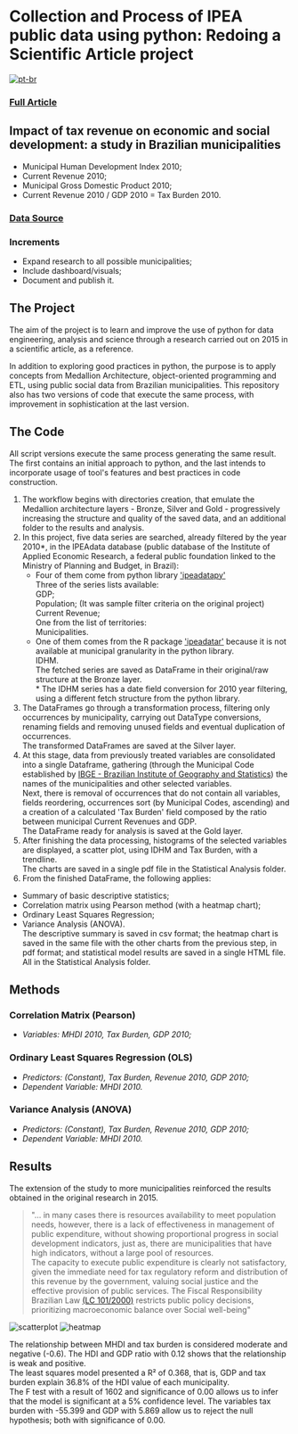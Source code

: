 # Collection and Process of IPEA public data using python: Redoing a Scientific Article project

[![pt-br](https://img.shields.io/badge/lang-pt--br-green.svg)](https://github.com/puffdapaz/pythonIPEA/blob/main/README.pt-BR.md)

### [Full Article](https://github.com/puffdapaz/pythonIPEA/blob/main/Impacto%20da%20receita%20tributária%20no%20desenvolvimento%20econômico%20e%20social.%20um%20estudo%20nos%20municípios%20brasileiros.pdf)

## Impact of tax revenue on economic and social development: a study in Brazilian municipalities
- Municipal Human Development Index 2010;
- Current Revenue 2010;
- Municipal Gross Domestic Product 2010;
- Current Revenue 2010 / GDP 2010 = Tax Burden 2010.

### [Data Source](http://www.ipeadata.gov.br/Default.aspx)

### Increments
- Expand research to all possible municipalities;
- Include dashboard/visuals;
- Document and publish it.

## The Project
The aim of the project is to learn and improve the use of python for data engineering, analysis and science through a research carried out on 2015 in a scientific article, as a reference.

In addition to exploring good practices in python, the purpose is to apply concepts from Medallion Architecture, object-oriented programming and ETL, using public social data from Brazilian municipalities. This repository also has two versions of code that execute the same process, with improvement in sophistication at the last version.

## The Code
All script versions execute the same process generating the same result.<br/>
The first contains an initial approach to python, and the last intends to incorporate usage of tool's features and best practices in code construction.

1. The workflow begins with directories creation, that emulate the Medallion architecture layers - Bronze, Silver and Gold - progressively increasing the structure and quality of the saved data, and an additional folder to the results and analysis.
2. In this project, five data series are searched, already filtered by the year 2010\*, in the IPEAdata database (public database of the Institute of Applied Economic Research, a federal public foundation linked to the Ministry of Planning and Budget, in Brazil):
     - Four of them come from python library ['ipeadatapy'](https://pypi.org/project/ipeadatapy/)<br/>
         Three of the series lists available:<br/>
             GDP;<br/>
             Population; (It was sample filter criteria on the original project)<br/>
             Current Revenue;<br/>
         One from the list of territories:<br/>
             Municipalities.<br/>
     - One of them comes from the R package ['ipeadatar'](https://cran.r-project.org/web/packages/ipeadatar/index.html) because it is not available at municipal granularity in the python library.<br/>
         IDHM.<br/>
The fetched series are saved as DataFrame in their original/raw structure at the Bronze layer.<br/>
\* The IDHM series has a date field conversion for 2010 year filtering, using a different fetch structure from the python library.
3. The DataFrames go through a transformation process, filtering only occurrences by municipality, carrying out DataType conversions, renaming fields and removing unused fields and eventual duplication of occurrences.<br/>
The transformed DataFrames are saved at the Silver layer.
4. At this stage, data from previously treated variables are consolidated into a single Dataframe, gathering (through the Municipal Code established by [IBGE - Brazilian Institute of Geography and Statistics](https://servicodados.ibge.gov.br/api/docs/)) the names of the municipalities and other selected variables.<br/>
Next, there is removal of occurrences that do not contain all variables, fields reordering, occurrences sort (by Municipal Codes, ascending) and a creation of a calculated 'Tax Burden' field composed by the ratio between municipal Current Revenues and GDP.<br/>
The DataFrame ready for analysis is saved at the Gold layer.
5. After finishing the data processing, histograms of the selected variables are displayed, a scatter plot, using IDHM and Tax Burden, with a trendline.<br/>
The charts are saved in a single pdf file in the Statistical Analysis folder.
6. From the finished DataFrame, the following applies:<br/>
- Summary of basic descriptive statistics;<br/>
- Correlation matrix using Pearson method (with a heatmap chart);<br/>
- Ordinary Least Squares Regression;<br/>
- Variance Analysis (ANOVA).<br/>
The descriptive summary is saved in csv format; the heatmap chart is saved in the same file with the other charts from the previous step, in pdf format; and statistical model results are saved in a single HTML file. All in the Statistical Analysis folder.

## Methods
### Correlation Matrix (Pearson)
- *Variables: MHDI 2010, Tax Burden, GDP 2010;*
### Ordinary Least Squares Regression (OLS)
- *Predictors: (Constant), Tax Burden, Revenue 2010, GDP 2010;*<br/>
- *Dependent Variable: MHDI 2010.*
### Variance Analysis (ANOVA)
- *Predictors: (Constant), Tax Burden, Revenue 2010, GDP 2010;*<br/>
- *Dependent Variable: MHDI 2010.*

## Results
The extension of the study to more municipalities reinforced the results obtained in the original research in 2015. <br/>
>"... in many cases there is resources availability to meet population needs, however, there is a lack of effectiveness in management of public expenditure, without showing proportional progress in social development indicators, just as, there are municipalities that have high indicators, without a large pool of resources.
><br/>
>The capacity to execute public expenditure is clearly not satisfactory, given the immediate need for tax regulatory reform and distribution of this revenue by the government, valuing social justice and the effective provision of public services. The Fiscal Responsibility Brazilian Law [(LC 101/2000)](https://www.planalto.gov.br/ccivil_03/leis/lcp/lcp101.htm) restricts public policy decisions, prioritizing macroeconomic balance over Social well-being"

![scatterplot](https://github.com/puffdapaz/pythonIPEA/blob/main/scatterplot.png)
![heatmap](https://github.com/puffdapaz/pythonIPEA/blob/main/heatmap.png)

The relationship between MHDI and tax burden is considered moderate and negative (-0.6). The HDI and GDP ratio with 0.12 shows that the relationship is weak and positive. <br/>
The least squares model presented a R² of 0.368, that is, GDP and tax burden explain 36.8% of the HDI value of each municipality. <br/>
The F test with a result of 1602 and significance of 0.00 allows us to infer that the model is significant at a 5% confidence level. The variables tax burden with -55.399 and GDP with 5.869 allow us to reject the null hypothesis; both with significance of 0.00. <br/>